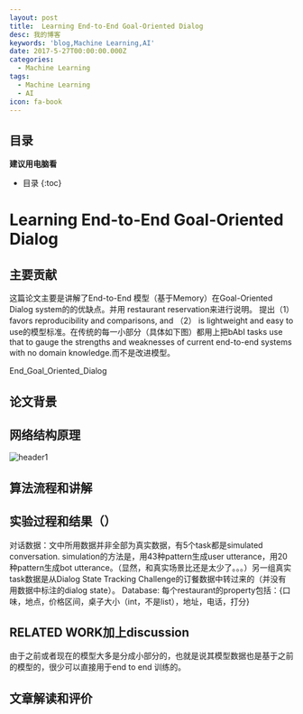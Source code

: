 ```yaml
---
layout: post
title:  Learning End-to-End Goal-Oriented Dialog
desc: 我的博客
keywords: 'blog,Machine Learning,AI'
date: 2017-5-27T00:00:00.000Z
categories:
  - Machine Learning
tags:
  - Machine Learning
  - AI
icon: fa-book
---
```



## 目录
**建议用电脑看**

* 目录
{:toc}

# Learning End-to-End Goal-Oriented Dialog

## 主要贡献

这篇论文主要是讲解了End-to-End 模型（基于Memory）在Goal-Oriented Dialog system的的优缺点。并用 restaurant reservation来进行说明。 提出（1）favors reproducibility and comparisons, and （2） is lightweight and easy to use的模型标准。在传统的每一小部分（具体如下图）都用上把bAbI tasks use that to gauge the strengths and weaknesses of current end-to-end systems with no domain knowledge.而不是改进模型。

End_Goal_Oriented_Dialog



## 论文背景



## 网络结构原理

<img src="{{ site.img_path }}/Machine Learning/Memory_network.png" alt="header1" style="height:auto!important;width:auto%;max-width:1020px;"/>

## 算法流程和讲解


## 实验过程和结果（）

对话数据：文中所用数据并非全部为真实数据，有5个task都是simulated conversation. simulation的方法是，用43种pattern生成user utterance，用20种pattern生成bot utterance。（显然，和真实场景比还是太少了。。。）另一组真实task数据是从Dialog State Tracking Challenge的订餐数据中转过来的（并没有用数据中标注的dialog state）。
Database: 每个restaurant的property包括：{口味，地点，价格区间，桌子大小（int，不是list），地址，电话，打分}

## RELATED WORK加上discussion

由于之前或者现在的模型大多是分成小部分的，也就是说其模型数据也是基于之前的模型的，很少可以直接用于end to end 训练的。

## 文章解读和评价